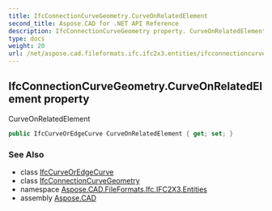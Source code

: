 ```yaml
---
title: IfcConnectionCurveGeometry.CurveOnRelatedElement
second_title: Aspose.CAD for .NET API Reference
description: IfcConnectionCurveGeometry property. CurveOnRelatedElement
type: docs
weight: 20
url: /net/aspose.cad.fileformats.ifc.ifc2x3.entities/ifcconnectioncurvegeometry/curveonrelatedelement/
---
```

## IfcConnectionCurveGeometry.CurveOnRelatedElement property

CurveOnRelatedElement

```csharp
public IfcCurveOrEdgeCurve CurveOnRelatedElement { get; set; }
```

### See Also

* class [IfcCurveOrEdgeCurve](../../../aspose.cad.fileformats.ifc.ifc2x3.types/ifccurveoredgecurve/)
* class [IfcConnectionCurveGeometry](../)
* namespace [Aspose.CAD.FileFormats.Ifc.IFC2X3.Entities](../../ifcconnectioncurvegeometry/)
* assembly [Aspose.CAD](../../../)


